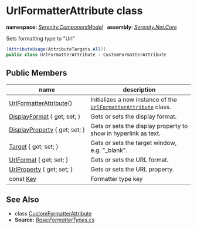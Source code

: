 # UrlFormatterAttribute class
**namespace:** *[Serenity.ComponentModel](../README.md#serenity.componentmodel-namespace)*   **assembly**: *[Serenity.Net.Core](../README.md)*

Sets formatting type to "Url"

```csharp
[AttributeUsage(AttributeTargets.All)]
public class UrlFormatterAttribute : CustomFormatterAttribute
```

## Public Members

| name | description |
| --- | --- |
| [UrlFormatterAttribute](UrlFormatterAttribute/UrlFormatterAttribute.md)() | Initializes a new instance of the [`UrlFormatterAttribute`](UrlFormatterAttribute.md) class. |
| [DisplayFormat](UrlFormatterAttribute/DisplayFormat.md) { get; set; } | Gets or sets the display format. |
| [DisplayProperty](UrlFormatterAttribute/DisplayProperty.md) { get; set; } | Gets or sets the display property to show in hyperlink as text. |
| [Target](UrlFormatterAttribute/Target.md) { get; set; } | Gets or sets the target window, e.g. "_blank". |
| [UrlFormat](UrlFormatterAttribute/UrlFormat.md) { get; set; } | Gets or sets the URL format. |
| [UrlProperty](UrlFormatterAttribute/UrlProperty.md) { get; set; } | Gets or sets the URL property. |
| const [Key](UrlFormatterAttribute/Key.md) | Formatter type key |

## See Also

* class [CustomFormatterAttribute](CustomFormatterAttribute.md)
* **Source:** *[BasicFormatterTypes.cs](https://github.com/serenity-is/Serenity/blob/master/src/Serenity.Net.Core/ComponentModel/Columns/Formatting/BasicFormatterTypes.cs)*